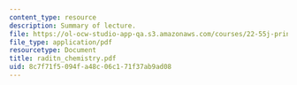 ```yaml
---
content_type: resource
description: Summary of lecture.
file: https://ol-ocw-studio-app-qa.s3.amazonaws.com/courses/22-55j-principles-of-radiation-interactions-fall-2004/8c7f71f5094fa48c06c171f37ab9ad08_raditn_chemistry.pdf
file_type: application/pdf
resourcetype: Document
title: raditn_chemistry.pdf
uid: 8c7f71f5-094f-a48c-06c1-71f37ab9ad08
---
```

